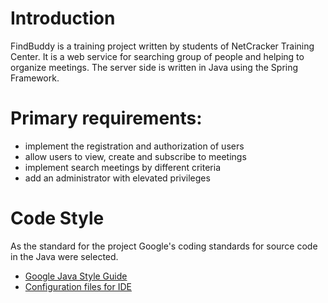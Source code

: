 # Introduction
FindBuddy is a training project written by students of NetCracker Training Center. It is a web service for searching group of people and helping to organize meetings.
The server side is written in Java using the Spring Framework.

# Primary requirements:
* implement the registration and authorization of users
* allow users to view, create and subscribe to meetings
* implement search meetings by different criteria
* add an administrator with elevated privileges

# Code Style
As the standard for the project Google's coding standards for source code in the Java were selected.
* [Google Java Style Guide](https://google.github.io/styleguide/javaguide.html)
* [Configuration files for IDE](https://github.com/google/styleguide)
